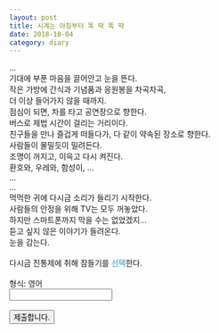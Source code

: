 ```yaml
---
layout: post
title: 시계는 아침부터 똑 딱 똑 딱
date: 2018-10-04
category: diary
---
```


<script>
  function jsMove(){
    var baselink = "/secrets/loop";
    var pc = document.getElementById('passcode').value;
    var temp = baselink.concat(pc);
    window.open(temp.toLowerCase());
  }
</script>

<div>

</div><a href="https://hahsy-hr.github.io/category/#diary"></a>...<br>
기대에 부푼 마음을 끌어안고 눈을 뜬다.<br>
작은 가방에 간식과 기념품과 응원봉을 차곡차곡,<br>
더 이상 들어가지 않을 때까지.<br>
점심이 되면, 차를 타고 공연장으로 향한다.<br>
버스로 제법 시간이 걸리는 거리이다.<br>
친구들을 만나 즐겁게 떠들다가, 다 같이 약속된 장소로 향한다.<br>
사람들이 물밀듯이 밀려든다.<br>
조명이 꺼지고, 이윽고 다시 켜진다.<br>
환호와, 우레와, 함성이, ... <br>
...<br>
...<br>
먹먹한 귀에 다시금 소리가 들리기 시작한다.<br>
사람들의 안정을 위해 TV는 모두 꺼놓았다.<br>
하지만 스마트폰까지 막을 수는 없었겠지...<br>
듣고 싶지 않은 이야기가 들려온다.<br>
눈을 감는다.<br>
<br>
다시금 진통제에 취해 잠들기를 <span style="color:#65bed6"><b>선택</b></span>한다.<br>
<br>
형식: 영어
<br>
<form autocomplete='off' onsubmit = "jsMove();">
  <input id = 'passcode' type='text' required><br>
  <br>
  <input type = 'submit' value = '제출합니다.'>
</form>